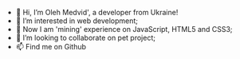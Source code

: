 - 👋 Hi, I’m Oleh Medvid', a developer from Ukraine!
- 👀 I’m interested in web development;
- 🌱 Now I am 'mining' experience on JavaScript, HTML5 and CSS3;
- 💞️ I’m looking to collaborate on pet project;
- 📫 Find me on Github

<!---
medvol/medvol is a ✨ special ✨ repository because its `README.md` (this file) appears on your GitHub profile.
You can click the Preview link to take a look at your changes.
--->
